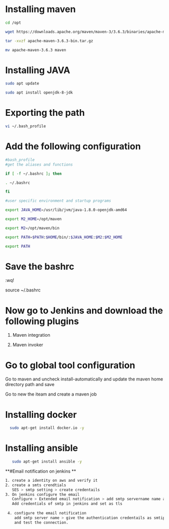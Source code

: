 # Installing maven

```sh
cd /opt

wget https://downloads.apache.org/maven/maven-3/3.6.3/binaries/apache-maven-3.6.3-bin.tar.gz

tar -xvzf apache-maven-3.6.3-bin.tar.gz

mv apache-maven-3.6.3 maven
```

# Installing JAVA

```sh
sudo apt update

sudo apt install openjdk-8-jdk
```

# Exporting the path

```sh
vi ~/.bash_profile
```



# Add the following configuration 

```sh
#bash_profile
#get the aliases and functions

if [ -f ~/.bashrc ]; then

. ~/.bashrc

fi

#user specific environment and startup programs

export JAVA_HOME=/usr/lib/jvm/java-1.8.0-openjdk-amd64

export M2_HOME=/opt/maven

export M2=/opt/maven/bin

export PATH=$PATH:$HOME/bin/:$JAVA_HOME:$M2:$M2_HOME

export PATH
```


# Save the bashrc 

:wq!

source  ~/.bashrc

# Now go to Jenkins and download the following plugins

1. Maven integration 

2. Maven invoker


# Go to global tool configuration 

Go to maven and uncheck install-automatically and update the maven home directory path and save 


 Go to new the iteam and create a maven job


 # Installing docker 

 ```sh
   sudo apt-get install docker.io -y
```

 # Installing ansible 
 
```sh
   sudo apt-get install ansible -y
```

**#Email notification on jenkins
**
```sh
1. create a identity on aws and verify it
2. create a smts crendtials
   SES > smtp setting > create credentails
3. On jenkins configure the email 
   Configure > Extended email notification > add smtp servername name and ports as 587
   Add credentials of smtp in jenkins and set as tls 
 
 4. configure the email notification
    add smtp server name > give the authentication credentails as smtip username and password > set port as 587 and enable tls
    and test the connection.
```
  


  








